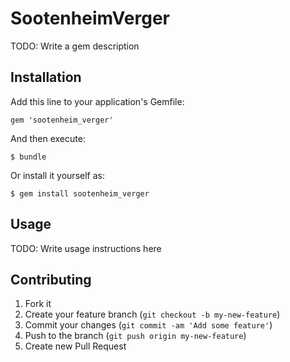 # SootenheimVerger

TODO: Write a gem description

## Installation

Add this line to your application's Gemfile:

    gem 'sootenheim_verger'

And then execute:

    $ bundle

Or install it yourself as:

    $ gem install sootenheim_verger

## Usage

TODO: Write usage instructions here

## Contributing

1. Fork it
2. Create your feature branch (`git checkout -b my-new-feature`)
3. Commit your changes (`git commit -am 'Add some feature'`)
4. Push to the branch (`git push origin my-new-feature`)
5. Create new Pull Request
